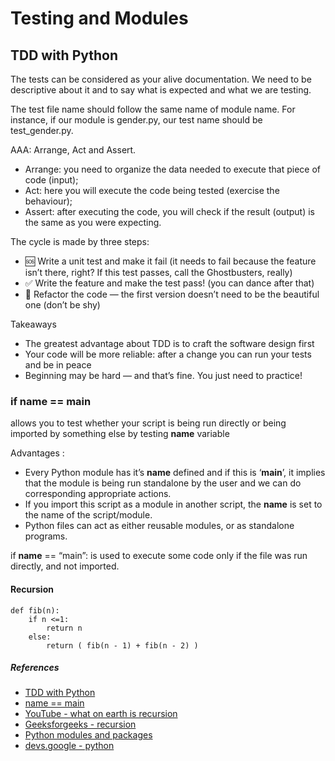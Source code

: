 # Testing and Modules

## TDD with Python

The tests can be considered as your alive documentation. We need to be descriptive about it and to say what is expected and what we are testing.

The test file name should follow the same name of module name. For instance, if our module is gender.py, our test name should be test_gender.py.

AAA: Arrange, Act and Assert.

* Arrange: you need to organize the data needed to execute that piece of code (input);
* Act: here you will execute the code being tested (exercise the behaviour);
* Assert: after executing the code, you will check if the result (output) is the same as you were expecting.

The cycle is made by three steps:

* 🆘 Write a unit test and make it fail (it needs to fail because the feature isn’t there, right? If this test passes, call the Ghostbusters, really)
* ✅ Write the feature and make the test pass! (you can dance after that)
* 🔵 Refactor the code — the first version doesn’t need to be the beautiful one (don’t be shy)

Takeaways

* The greatest advantage about TDD is to craft the software design first
* Your code will be more reliable: after a change you can run your tests and be in peace
* Beginning may be hard — and that’s fine. You just need to practice!

### if __name__ == __main__

allows you to test whether your script is being run directly or being imported by something else by testing __name__ variable

Advantages :

* Every Python module has it’s __name__ defined and if this is ‘__main__’, it implies that the module is being run standalone by the user and we can do corresponding appropriate actions.
* If you import this script as a module in another script, the __name__ is set to the name of the script/module.
* Python files can act as either reusable modules, or as standalone programs.

if __name__ == “main”: is used to execute some code only if the file was run directly, and not imported.

#### Recursion

    def fib(n):
        if n <=1:
            return n
        else:
            return ( fib(n - 1) + fib(n - 2) )

##### References

* [TDD with Python](https://code.likeagirl.io/in-tests-we-trust-tdd-with-python-af69f47e6932)
* [name == main](https://www.geeksforgeeks.org/what-does-the-if-__name__-__main__-do/)
* [YouTube - what on earth is recursion](https://www.youtube.com/watch?v=Mv9NEXX1VHc)
* [Geeksforgeeks - recursion](https://www.geeksforgeeks.org/recursion/)
* [Python modules and packages](https://realpython.com/lessons/python-modules-packages-overview/)
* [devs.google - python](https://developers.google.com/edu/python/strings)
